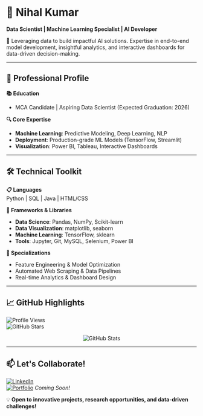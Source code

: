 # 👋 Nihal Kumar  
**Data Scientist | Machine Learning Specialist | AI Developer**

🌟 Leveraging data to build impactful AI solutions. Expertise in end-to-end model development, insightful analytics, and interactive dashboards for data-driven decision-making.  

---

## 🚀 Professional Profile

**📚 Education**  
- MCA Candidate | Aspiring Data Scientist (Expected Graduation: 2026)  

**🔍 Core Expertise**  
- **Machine Learning**: Predictive Modeling, Deep Learning, NLP    
- **Deployment**: Production-grade ML Models (TensorFlow, Streamlit)  
- **Visualization**: Power BI, Tableau, Interactive Dashboards  

---

## 🛠️ Technical Toolkit

**📋 Languages**  
Python | SQL | Java | HTML/CSS

**🧰 Frameworks & Libraries**  
- **Data Science**: Pandas, NumPy, Scikit-learn
- **Data Visualization**: matplotlib, seaborn  
- **Machine Learning**: TensorFlow, sklearn 
- **Tools**: Jupyter, Git, MySQL, Selenium, Power BI 

**🎯 Specializations**  
- Feature Engineering & Model Optimization  
- Automated Web Scraping & Data Pipelines  
- Real-time Analytics & Dashboard Design  

---

## 📈 GitHub Highlights

![Profile Views](https://komarev.com/ghpvc/?username=yourusername&label=Profile%20Views&color=blue)  
![GitHub Stars](https://img.shields.io/github/stars/yourusername?label=GitHub%20Stars) 

<p align="center">
  <img src="https://github-readme-stats.vercel.app/api?username=nihal-kumar&show_icons=true&theme=radical" alt="GitHub Stats" />
</p>

---

## 📫 Let's Collaborate!

[![LinkedIn](https://img.shields.io/badge/LinkedIn-Connect-%230A66C2)](https://linkedin.com/in/yourprofile)  
[![Portfolio](https://img.shields.io/badge/Portfolio-Visit-%23FF4088)](https://yourportfolio.com) *Coming Soon!*  

💡 **Open to innovative projects, research opportunities, and data-driven challenges!**  

